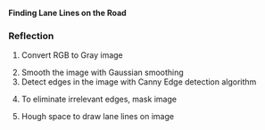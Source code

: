 **Finding Lane Lines on the Road**


### Reflection

1) Convert RGB to Gray image

[image1]: ./examples/grayscale.jpg "Grayscale"

2) Smooth the image with Gaussian smoothing
3) Detect edges in the image with Canny Edge detection algorithm

[image2]: ./examples/canny.jpg "Canny Edge Detection"

4) To eliminate irrelevant edges, mask image

[image3]: ./examples/masked.jpg "Masked Imgage"

5) Hough space to draw lane lines on image

[image4]: ./examples/lines.jpg "Lane Lines"

[image5]: ./examples/weighted.jpg "Detected Lane Lines"

